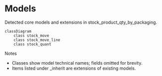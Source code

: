 # Models

Detected core models and extensions in stock_product_qty_by_packaging.

```mermaid
classDiagram
    class stock_move
    class stock_move_line
    class stock_quant
```

Notes
- Classes show model technical names; fields omitted for brevity.
- Items listed under _inherit are extensions of existing models.
